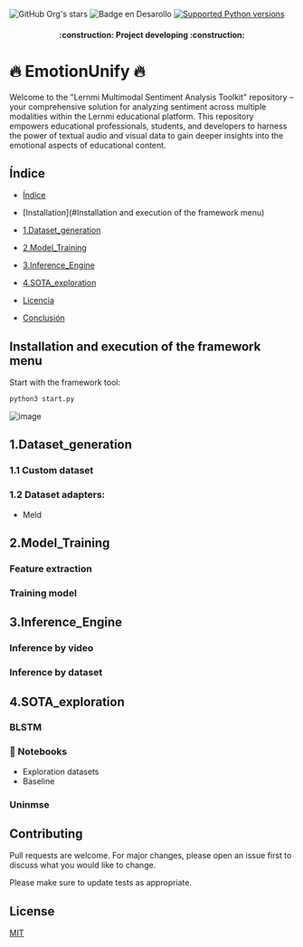 ![GitHub Org's stars](https://img.shields.io/github/stars/EjbejaranosAI?style=social)
![Badge en Desarollo](https://img.shields.io/badge/STATUS-EN%20DESAROLLO-green)
[![Supported Python versions](https://img.shields.io/pypi/pyversions/ait-bsc.svg?logo=python&logoColor=FFE873)](https://pypi.org/project/ait-bsc/)


<h4 align="center">
:construction: Project developing :construction:
</h4>



# 🔥 EmotionUnify 🔥

Welcome to the "Lernmi Multimodal Sentiment Analysis Toolkit" repository – your comprehensive solution for analyzing sentiment across multiple modalities within the Lernmi educational platform. This repository empowers educational professionals, students, and developers to harness the power of textual audio and visual data to gain deeper insights into the emotional aspects of educational content.


## Índice

* [Índice](#índice)

* [Installation](#Installation and execution of the framework menu)

* [1.Dataset_generation](#1.Dataset_generation)

* [2.Model_Training](#2.Model_Training)

* [3.Inference_Engine](#3.Inference_Engine)

* [4.SOTA_exploration](#4.SOTA_exploration)

* [Licencia](#licencia)

* [Conclusión](#conclusión)




## Installation and execution of the framework menu


Start with the framework tool:

```bash
python3 start.py
```
![image](https://github.com/EjbejaranosAI/EmotionUnify/assets/91475734/48cd187d-ef73-46a3-8dff-cdefba7e2ac5)


## 1.Dataset_generation
### 1.1 Custom dataset
### 1.2 Dataset adapters:   
- Meld 

## 2.Model_Training
### Feature extraction
### Training model

## 3.Inference_Engine
### Inference by video
### Inference by dataset

## 4.SOTA_exploration
### BLSTM
### 🐙 Notebooks 
- Exploration datasets
- Baseline
### Uninmse

## Contributing

Pull requests are welcome. For major changes, please open an issue first
to discuss what you would like to change.

Please make sure to update tests as appropriate.

## License

[MIT](https://choosealicense.com/licenses/mit/)
